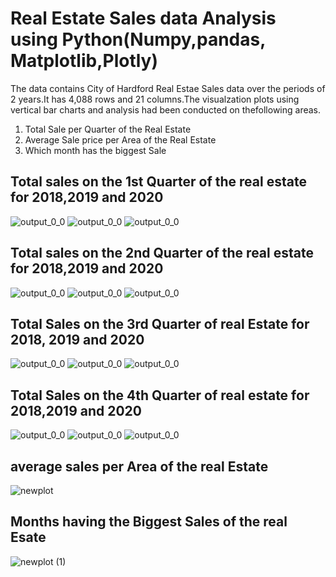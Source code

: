 # Real Estate Sales data Analysis using Python(Numpy,pandas, Matplotlib,Plotly)
The data contains  City of Hardford Real Estae Sales data over the periods of 2 years.It has 4,088 rows and 21 columns.The visualzation plots using vertical bar charts and analysis had been conducted on thefollowing areas.

1.	Total Sale per Quarter of the Real Estate
2.	Average Sale price per Area of  the Real Estate
3.	Which month has the biggest Sale

## Total  sales on  the 1st  Quarter  of the real estate for 2018,2019 and 2020

![output_0_0](https://user-images.githubusercontent.com/107675917/195319890-16975fc0-55a4-4633-9b1a-6d930c41ecf8.png)
![output_0_0](https://user-images.githubusercontent.com/107675917/195324010-510a06be-1f77-4d49-9b5c-a38d7e031287.png)
![output_0_0](https://user-images.githubusercontent.com/107675917/195324138-799e2362-7920-4cf3-9037-e15f03c52088.png)

## Total sales on  the 2nd Quarter of the real  estate for 2018,2019 and 2020
![output_0_0](https://user-images.githubusercontent.com/107675917/195331544-5573f14f-bdea-4399-ba16-011b73ed7536.png)
![output_0_0](https://user-images.githubusercontent.com/107675917/195331736-d44b6281-0056-4a9f-9c1a-1cac209799d8.png)
![output_0_0](https://user-images.githubusercontent.com/107675917/195332874-80dd9645-cd0d-4606-9d08-576eb2afddc5.png)

## Total Sales on the 3rd Quarter of real Estate for 2018, 2019 and 2020

![output_0_0](https://user-images.githubusercontent.com/107675917/195333200-f42ce9ed-6bff-4cde-8ea2-3e887efac9ea.png)
![output_0_0](https://user-images.githubusercontent.com/107675917/195333353-dd825248-41d6-4d06-b9e9-330024885df5.png)
![output_0_0](https://user-images.githubusercontent.com/107675917/195333546-414d1a01-5bce-4e67-8179-262e23ef5ca3.png)

## Total Sales on the 4th Quarter of real estate for 2018,2019 and 2020

![output_0_0](https://user-images.githubusercontent.com/107675917/195338574-3220d30d-37af-4883-8b99-1eee1277febe.png)
![output_0_0](https://user-images.githubusercontent.com/107675917/195338743-4e7b4369-272e-4613-be83-56ac4f880e7b.png)
![output_0_0](https://user-images.githubusercontent.com/107675917/195338870-593ad1c8-b535-48ac-a428-6cf33a88faf2.png)

## average sales per Area of the real Estate
![newplot](https://user-images.githubusercontent.com/107675917/195340372-6abdea37-f367-4d74-890f-d962be4d1040.png)

## Months having the Biggest Sales of the real Esate
![newplot (1)](https://user-images.githubusercontent.com/107675917/195340629-f67e3c86-3b4e-4dd8-beb0-2a358ee08a59.png)





